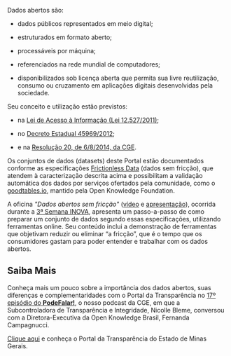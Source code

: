 Dados abertos são:

- dados públicos representados em meio digital;

- estruturados em formato aberto;

- processáveis por máquina;

- referenciados na rede mundial de computadores;

- disponibilizados sob licença aberta que permita sua livre reutilização, consumo ou cruzamento em aplicações digitais desenvolvidas pela sociedade.

Seu conceito e utilização estão previstos:

- na [Lei de Acesso à Informação (Lei 12.527/2011)](http://www.planalto.gov.br/ccivil_03/_ato2011-2014/2011/lei/l12527.htm);

- no [Decreto Estadual 45969/2012](https://www.almg.gov.br/consulte/legislacao/completa/completa.html?tipo=DEC&num=45969&ano=2012);

- e na [Resolução 20, de 6/8/2014, da CGE](http://pesquisalegislativa.mg.gov.br/LegislacaoCompleta.aspx?cod=171158).

Os conjuntos de dados (datasets) deste Portal estão documentados conforme as especificações [Frictionless Data](https://frictionlessdata.io/) (dados sem fricção), que atendem à caracterização descrita acima e possibilitam a validação automática dos dados por serviços ofertados pela comunidade, como o [goodtables.io](https://goodtables.io/), mantido pela Open Knowledge Foundation.

A oficina _"Dados abertos sem fricção"_ ([vídeo](https://www.youtube.com/watch?v=tZ0bmlnqMuY) e [apresentação](https://ead.prodemge.gov.br/pluginfile.php/19736/mod_resource/content/2/Dados%20Abertos%20sem%20friccao-DCTA-CGE.pdf)), ocorrida durante a [3ª Semana INOVA](https://www.inova.mg.gov.br/), apresenta um passo-a-passo de como preparar um conjunto de dados segundo essas especificações, utilizando ferramentas online. Seu conteúdo inclui a demonstração de ferramentas que objetivam reduzir ou eliminar “a fricção”, que é o tempo que os consumidores gastam para poder entender e trabalhar com os dados abertos.

## Saiba Mais

Conheça mais um pouco sobre a importância dos dados abertos, suas diferenças e complementaridades com o Portal da Transparência no [17º episódio do **PodeFalar!**](https://www.youtube.com/watch?v=uFdYbIc_4ws), o nosso podcast da CGE, em que a Subcontroladora de Transparência e Integridade, Nicolle Bleme, conversou com a Diretora-Executiva da Open Knowledge Brasil, Fernanda Campagnucci.

[Clique aqui](http://www.transparencia.mg.gov.br/) e conheça o Portal da Transparência do Estado de Minas Gerais.




